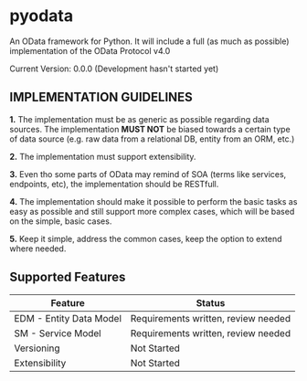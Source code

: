 pyodata
=======

An OData framework for Python. It will include a full (as much as possible) implementation of the OData Protocol v4.0

Current Version: 0.0.0 (Development hasn't started yet)

## IMPLEMENTATION GUIDELINES

**1.** The implementation must be as generic as possible regarding data sources. The implementation **MUST NOT** be biased towards a certain type of data source (e.g. raw data from a relational DB, entity from an ORM, etc.)

**2.** The implementation must support extensibility.

**3.** Even tho some parts of OData may remind of SOA (terms like services, endpoints, etc), the implementation should be RESTfull.

**4.** The implementation should make it possible to perform the basic tasks as easy as possible and still support more complex cases, which will be based on the simple, basic cases.

**5.** Keep it simple, address the common cases, keep the option to extend where needed.

## Supported Features

|Feature | Status|
|--------|--------|
|EDM - Entity Data Model | Requirements written, review needed |
|SM - Service Model | Requirements written, review needed |
| Versioning | Not Started |
| Extensibility | Not Started |
